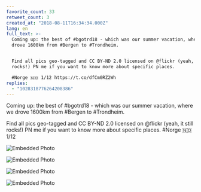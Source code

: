```yaml
---
favorite_count: 33
retweet_count: 3
created_at: "2018-08-11T16:34:34.000Z"
lang: en
full_text: >-
  Coming up: the best of #bgotrd18 - which was our summer vacation, where we
  drove 1600km from #Bergen to #Trondheim.


  Find all pics geo-tagged and CC BY-ND 2.0 licensed on @flickr (yeah, it still
  rocks!) PN me if you want to know more about specific places.

  #Norge 🇳🇴 1/12 https://t.co/dfCm0RZ2Wh
replies:
  - "1028318776264208386"
---
```


Coming up: the best of #bgotrd18 - which was our summer vacation, where we drove
1600km from #Bergen to #Trondheim.

Find all pics geo-tagged and CC BY-ND 2.0 licensed on @flickr (yeah, it still
rocks!) PN me if you want to know more about specific places. #Norge 🇳🇴 1/12

<div class="gallery gallery-4">

![Embedded Photo](https://twitter-media-coderbyheart.s3.eu-north-1.amazonaws.com/1028318769209323520-DkVLtE4W4AAtwkK.jpg)

![Embedded Photo](https://twitter-media-coderbyheart.s3.eu-north-1.amazonaws.com/1028318769209323520-DkVLtt4WsAEnalU.jpg)

![Embedded Photo](https://twitter-media-coderbyheart.s3.eu-north-1.amazonaws.com/1028318769209323520-DkVLtt3W0AAWm_3.jpg)

![Embedded Photo](https://twitter-media-coderbyheart.s3.eu-north-1.amazonaws.com/1028318769209323520-DkVLzFHXoAAEilF.jpg)

</div>
